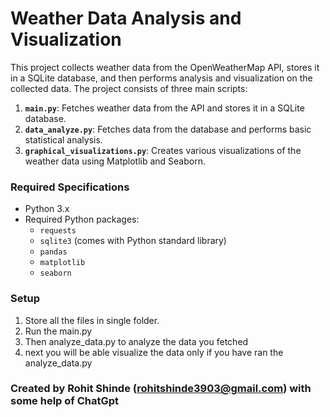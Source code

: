 # Weather Data Analysis and Visualization

This project collects weather data from the OpenWeatherMap API, stores it in a SQLite database, and then performs analysis and visualization on the collected data. The project consists of three main scripts:

1. **`main.py`**: Fetches weather data from the API and stores it in a SQLite database.
2. **`data_analyze.py`**: Fetches data from the database and performs basic statistical analysis.
3. **`graphical_visualizations.py`**: Creates various visualizations of the weather data using Matplotlib and Seaborn.


### Required Specifications

- Python 3.x
- Required Python packages:
  - `requests`
  - `sqlite3` (comes with Python standard library)
  - `pandas`
  - `matplotlib`
  - `seaborn`

### Setup
  1. Store all the files in single folder.
  2. Run the main.py
  3. Then analyze_data.py to analyze the data you fetched
  4. next you will be able visualize the data only if you have ran the analyze_data.py

### Created by Rohit Shinde (rohitshinde3903@gmail.com) with some help of ChatGpt






